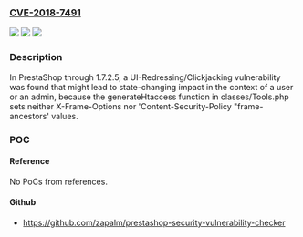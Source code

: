 ### [CVE-2018-7491](https://cve.mitre.org/cgi-bin/cvename.cgi?name=CVE-2018-7491)
![](https://img.shields.io/static/v1?label=Product&message=n%2Fa&color=blue)
![](https://img.shields.io/static/v1?label=Version&message=n%2Fa&color=blue)
![](https://img.shields.io/static/v1?label=Vulnerability&message=n%2Fa&color=brighgreen)

### Description

In PrestaShop through 1.7.2.5, a UI-Redressing/Clickjacking vulnerability was found that might lead to state-changing impact in the context of a user or an admin, because the generateHtaccess function in classes/Tools.php sets neither X-Frame-Options nor 'Content-Security-Policy "frame-ancestors' values.

### POC

#### Reference
No PoCs from references.

#### Github
- https://github.com/zapalm/prestashop-security-vulnerability-checker

